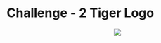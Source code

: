 # Challenge - 2 Tiger Logo

<p text align="center"><img src="https://user-images.githubusercontent.com/54719422/94341438-dbb8a300-0026-11eb-8684-2daa4aac2753.png"></p>